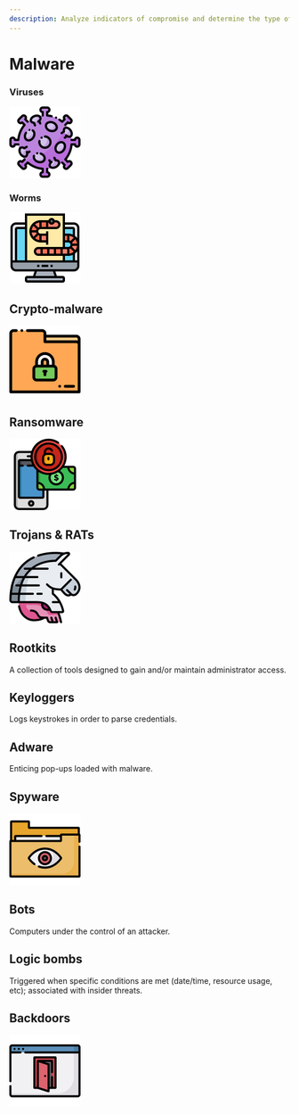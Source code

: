 ```yaml
---
description: Analyze indicators of compromise and determine the type of malware.
---
```


# Malware

### Viruses

![Viruses require human-interaction to propagate.](../../.gitbook/assets/005-coronavirus.png)

### Worms

![Worms do not require human-interaction to propagate. ](../../.gitbook/assets/004-worm.png)

## Crypto-malware

![](../../.gitbook/assets/013-folder.png)

## Ransomware 

![Ransomware is malware that encrypts the victim&apos;s data until a ransom is paid.](../../.gitbook/assets/008-ransomware.png)

## Trojans & RATs

![ Trojans are malicious software hidden inside benign software. Remote Access Trojans provide remote access once executed.](../../.gitbook/assets/007-trojan%20%282%29%20%281%29.png)

## Rootkits

A collection of tools designed to gain and/or maintain administrator access.

## Keyloggers

Logs keystrokes in order to parse credentials.

## Adware

Enticing pop-ups loaded with malware.

## Spyware

![Spyware collects information about user activity \(logon times, files accessed, etc.\).](../../.gitbook/assets/001-spyware.png)

## Bots

Computers under the control of an attacker.

## Logic bombs

Triggered when specific conditions are met \(date/time, resource usage, etc\); associated with insider threats.

## Backdoors

![An entry point created by an attacker so she can maintain access.](../../.gitbook/assets/010-backdoor.png)


